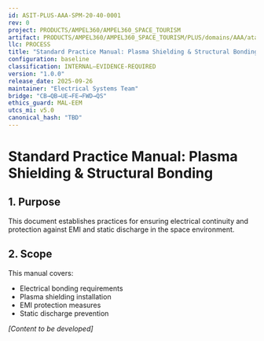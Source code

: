 ```yaml
---
id: ASIT-PLUS-AAA-SPM-20-40-0001
rev: 0
project: PRODUCTS/AMPEL360/AMPEL360_SPACE_TOURISM
artifact: PRODUCTS/AMPEL360/AMPEL360_SPACE_TOURISM/PLUS/domains/AAA/ata/20/20-40_Electrical_Bonding/SPM-20-40-0001_PlasmaShieldingBonding.md
llc: PROCESS
title: "Standard Practice Manual: Plasma Shielding & Structural Bonding"
configuration: baseline
classification: INTERNAL–EVIDENCE-REQUIRED
version: "1.0.0"
release_date: 2025-09-26
maintainer: "Electrical Systems Team"
bridge: "CB→QB→UE→FE→FWD→QS"
ethics_guard: MAL-EEM
utcs_mi: v5.0
canonical_hash: "TBD"
---
```


# Standard Practice Manual: Plasma Shielding & Structural Bonding

## 1. Purpose
This document establishes practices for ensuring electrical continuity and protection against EMI and static discharge in the space environment.

## 2. Scope
This manual covers:
- Electrical bonding requirements
- Plasma shielding installation
- EMI protection measures
- Static discharge prevention

*[Content to be developed]*